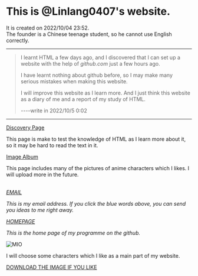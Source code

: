 <html>
<body>
  <h1> This is @Linlang0407's website. </h1>
  <p>It is created on 2022/10/04 23:52.<br />The founder is a Chinese teenage student, so he cannot use English correctly.</p>
  <hr />
  <blockquote>
  <p>I learnt HTML a few days ago, and I discovered that I can set up a website with the help of <i>github.com</i> just a few hours ago.</p>
  <p>I have learnt nothing about github before, so I may make many serious mistakes when making this website.</p>
  <p>I will improve this website as I learn more. And I just think this website as a diary of me and a report of my study of HTML.</p>
  <p>----write in 2022/10/5 0:02</p>
  </blockquote>
  <hr />
  <a href="https://linlang0407.github.io/Page/4.html">Discovery Page</a>
  <p>This page is make to test the knowledge of HTML as I learn more about it, so it may be hard to read the text in it.</p>
  <a href="https://linlang0407.github.io/Page/Image Album.html">Image Album</a>
  <p>This page includes many of the pictures of anime characters which I likes. I will upload more in the future.</p>
  <br />
  <address>
  <a href="mailto:3288764778@qq.com">EMAIL</a>
  <p>This is my email address. If you click the blue words above, you can send you ideas to me right away.</p>
  <a href="https://github.com/LinLang0407/linlang0407.github.io">HOMEPAGE</a>
  <p>This is the home page of my programme on the github.</p>
  </address>
  <img src="https://linlang0407.github.io/Image/0.jpg" alt="MIO"/>
  <p>I will choose some characters which I like as a main part of my website.</p>
  <a href="0">DOWNLOAD THE IMAGE IF YOU LIKE</a>
</body>
</html>
